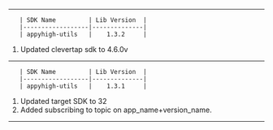 ----------------------------------------------------------------------------------------------------------------------------

       | SDK Name         | Lib Version  |
       |------------------|--------------|
       | appyhigh-utils   |    1.3.2     |

1. Updated clevertap sdk to 4.6.0v

----------------------------------------------------------------------------------------------------------------------------

       | SDK Name         | Lib Version  |
       |------------------|--------------|
       | appyhigh-utils   |    1.3.1     |

1. Updated target SDK to 32
2. Added subscribing to topic on app_name+version_name.

----------------------------------------------------------------------------------------------------------------------------
